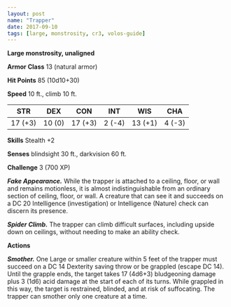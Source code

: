 ```yaml
---
layout: post
name: "Trapper"
date: 2017-09-10
tags: [large, monstrosity, cr3, volos-guide]
---
```


**Large monstrosity, unaligned**

**Armor Class** 13 (natural armor)

**Hit Points** 85 (10d10+30)

**Speed** 10 ft., climb 10 ft.

|   STR   |   DEX   |   CON   |   INT   |   WIS   |   CHA   |
|:-----:|:-----:|:-----:|:-----:|:-----:|:-----:|
| 17 (+3) | 10 (0) | 17 (+3) | 2 (-4) | 13 (+1) | 4 (-3) |

**Skills** Stealth +2

**Senses** blindsight 30 ft., darkvision 60 ft.

**Challenge** 3 (700 XP)

***Fake Appearance.*** While the trapper is attached to a ceiling, floor, or wall and remains motionless, it is almost indistinguishable from an ordinary section of ceiling, floor, or wall. A creature that can see it and succeeds on a DC 20 Intelligence (investigation) or Intelligence (Nature) check can discern its presence.

***Spider Climb.*** The trapper can climb difficult surfaces, including upside down on ceilings, without needing to make an ability check.

**Actions**

***Smother.*** One Large or smaller creature within 5 feet of the trapper must succeed on a DC 14 Dexterity saving throw or be grappled (escape DC 14). Until the grapple ends, the target takes 17 (4d6+3) bludgeoning damage plus 3 (1d6) acid damage at the start of each of its turns. While grappled in this way, the target is restrained, blinded, and at risk of suffocating. The trapper can smother only one creature at a time.


